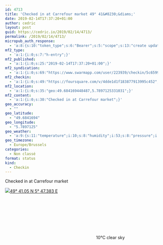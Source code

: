 ```yaml
---
id: 4713
title: 'Checked in at Carrefour market 49° 41&#8230;&diams;'
date: 2019-02-14T17:37:20+01:00
author: cedric
layout: post
guid: https://cedric.io/2019/02/14/4713/
permalink: /2019/02/14/4713/
micropub_auth_response:
  - 'a:8:{s:10:"token_type";s:6:"Bearer";s:5:"scope";s:13:"create update";s:2:"me";s:18:"https://cedric.io/";s:9:"issued_by";s:45:"https://cedric.io/wp-json/indieauth/1.0/token";s:9:"client_id";s:27:"https://ownyourswarm.p3k.io";s:9:"issued_at";i:1542614471;s:4:"user";i:1;s:13:"last_accessed";i:1550162257;}'
mf2_type:
  - 'a:1:{i:0;s:7:"h-entry";}'
mf2_published:
  - 'a:1:{i:0;s:25:"2019-02-14T17:37:20+01:00";}'
mf2_syndication:
  - 'a:1:{i:0;s:69:"https://www.swarmapp.com/user/223939/checkin/5c659940419a9e002ce0aca1";}'
mf2_checkin:
  - 'a:1:{i:0;s:49:"https://foursquare.com/v/4dde1d1f183877913995c452";}'
mf2_location:
  - 'a:1:{i:0;s:35:"geo:49.684169448487,5.7897125331031";}'
mf2_content:
  - 'a:1:{i:0;s:30:"Checked in at Carrefour market";}'
geo_accuracy:
  - ""
geo_latitude:
  - "49.6841694"
geo_longitude:
  - "5.7897125"
geo_weather:
  - 'a:9:{s:11:"temperature";i:10;s:8:"humidity";i:53;s:8:"pressure";i:1033;s:4:"wind";a:2:{s:5:"speed";d:1.5;s:6:"degree";i:90;}s:7:"summary";s:9:"clear sky";s:4:"icon";s:12:"wi-day-sunny";s:10:"visibility";i:10000;s:7:"sunrise";s:25:"2019-02-14T07:48:40+01:00";s:6:"sunset";s:25:"2019-02-14T17:53:19+01:00";}'
geo_timezone:
  - Europe/Brussels
categories:
  - Non classé
format: status
kind:
  - Checkin
---
```

Checked in at Carrefour market

<p class="sloc-display">
  <img class="icon-location" aria-label="Location: " aria-hidden="true" src="https://cedric.io/wp-content/plugins/simple-location/location.svg" /><span class="p-location"><data class="p-latitude" value="49.684169"></data><data class="p-longitude" value="5.789713"></data><a href="https://www.openstreetmap.org/?mlat=49.6841694&mlon=5.7897125#map=13/49.6841694/5.7897125">49° 41.05 N 5° 47.383 E</a></span><br /><span aria-label="clear sky" title="clear sky" ><svg class="svg-icon svg-wi-day-sunny" aria-hidden="true"><use xlink:href="https://cedric.io/wp-content/plugins/simple-location/weather-icons.svg#wi-day-sunny"></use></svg></span><span class="p-temperature">10&deg;C</span>&nbsp;clear sky
</p>